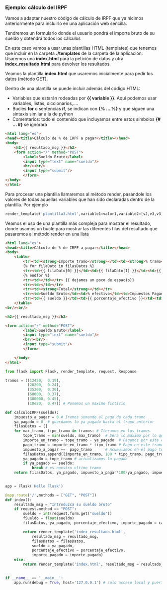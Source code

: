 ### Ejemplo: cálculo del IRPF

Vamos a adaptar nuestro código de cálculo de IRPF que ya hicimos anteriormente para incluirlo en una aplicación web sencilla.

Tendremos un formulario donde el usuario pondrá el importe bruto de su sueldo y obtendrá todos los cálculos

En este caso vamos a usar unas plantillas HTML (templates) que tenemos que incluir en la carpeta **./templates** de la carpeta de la aplicación. Usaremos una **index.html** para la petición de datos y otra **index_resultado.html** para devolver los resultados

Veamos la plantilla **index.html** que usaremos inicialmente para pedir los datos (método GET). 

Dentro de una plantilla se puede incluir además del código HTML:

* Variables que estarán rodeadas por **{{ variable }}**. Aquí podemos usar variables, listas, diccionarios,.... 
* Bucles **for** o sentencias **if**, se indican con **{% ... %}** y que siguen una sintaxis similar a la de python
* Comentarios: todo el contenido que incluyamos entre estos símbolos  **{# ... #}** se ignorará 


```html
<html lang="es">
<head><title>Cálculo de % de IRPF a pagar</title></head>
<body>
    <h2>{{ resultado_msg }}</h2>
    <form action="/" method="POST">
        <label>Sueldo Bruto</label>
        <input type="text" name="sueldo"/>
        <br/><br/>
        <input type="submit"/>
        </form>
</body>
</html>
```

Para procesar una plantilla llamaremos al método render, pasándole los valores de todas aquellas variables que han sido declaradas dentro de la plantilla. Por ejemplo

```python
render_template('plantilla3.html',variable1=valor1,variable2=[v2,v3,v3])
```

Veamos el uso de una plantilla más compleja para mostrar el resultado, donde usamos un bucle para mostrar las diferentes filas del resultado que pasaremos al método render en una lista

```html
<html lang="es">
<head><title>Cálculo de % de IRPF a pagar</title></head>
<body>
    <table>
        <tr><td><strong>Importe tramo</strong></td><td><strong>% tramo</strong></td><td><strong>Importe pagado</strong></td></tr>
        {% for filaDato in filasDatos %}
        <tr><td>{{ filaDato[0] }}</td><td>{{ filaDato[1] }}</td><td>{{ filaDato[2] }}</td></tr>        
        {% endfor %}
        <tr><td></td></tr> {{ dejamos un poco de espacio}}
        <tr><td></td></tr>
        <tr><td><strong>Total</strong></td></tr>
        <tr><td>Sueldo Bruto</td><td>% efectivo</td><td>Impuestos Pagados</td></tr>        
        <tr><td>{{ sueldo }}</td><td>{{ porcentaje_efectivo }}</td><td>{{ importe_pagado }}</td></tr>
    </table>
<br/><br/>

<h2>{{ resultado_msg }}</h2>

<form action="/" method="POST">
        <label>Sueldo Bruto</label>
        <input type="text" name="sueldo"/>
        <br/><br/>
        <input type="submit"/>
        </form>

    </body>
</html>
```


```python
from flask import Flask, render_template, request, Response

tramos = ((12450,  0.19),
          (20200,  0.24),
          (35200,  0.30),
          (60000,  0.37),
          (300000, 0.45),
          (10e20,  0.47)) # Ponemos un maximo ficticio

def calculoIRPF(sueldo):
    impuesto_a_pagar = 0 # Iremos sumando el pago de cada tramo
    ya_pagado = 0  # guardamos lo ya pagado hasta el tramo anterior
    filasDatos = []
    for max_tramo, tipo_tramo in tramos: # Iteramos en los tramos
        tope_tramo = min(sueldo, max_tramo)  # Sera lo maximo por lo que paguemos en el tramo
        importe_en_tramo = tope_tramo - ya_pagado  # Pagamos por esta cantidad en este tramo
        pago_tramo = importe_en_tramo * tipo_tramo # Pago en este tramo
        impuesto_a_pagar +=  pago_tramo      # Acumulamos en el pago total
        filasDatos.append((importe_en_tramo, 100 * tipo_tramo, pago_tramo))
        ya_pagado = tope_tramo # actualizamos lo pagado
        if ya_pagado == sueldo:
            break # es nuestro ultimo tramo
    return filasDatos, ya_pagado, impuesto_a_pagar*100/ya_pagado, impuesto_a_pagar
                               

app = Flask('Hello Flask')

@app.route('/',methods = ["GET", "POST"])
def index():
    resultado_msg = "Introduzca su sueldo bruto"
    if request.method == "POST":
        sueldo = int(request.form.get("sueldo"))
        fSueldo = float(sueldo)
        filasDatos, ya_pagado, porcentaje_efectivo, importe_pagado = calculoIRPF(fSueldo) 

        return render_template('index_resultado.html', 
            resultado_msg = resultado_msg,
            filasDatos = filasDatos,
            sueldo = ya_pagado,
            porcentaje_efectivo = porcentaje_efectivo,
            importe_pagado = importe_pagado)
    else:
        return render_template('index.html', resultado_msg = resultado_msg)
    

if __name__ == '__main__':
    app.run(debug = True, host='127.0.0.1') # solo acceso local y puerto 5000

```
